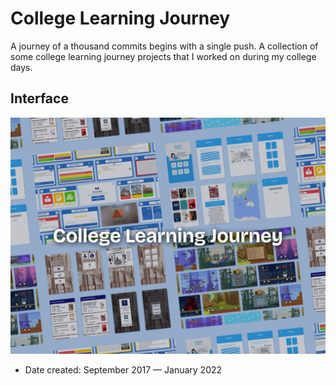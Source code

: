 # College Learning Journey
A journey of a thousand commits begins with a single push. A collection of some college learning journey projects that I worked on during my college days.

## Interface
![Interface](https://raw.githubusercontent.com/luqmanherifa/luqman-herifa-personal-portfolio-v2/main/public/works/collegelj.png)

- Date created: September 2017 — January 2022
